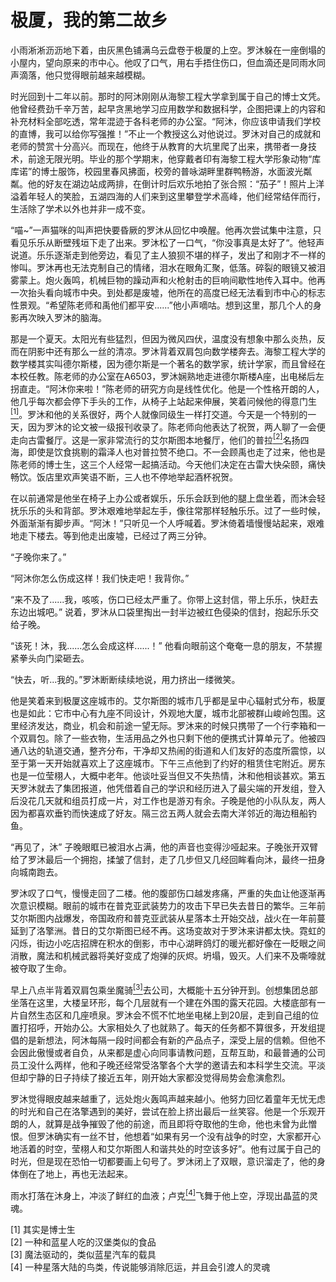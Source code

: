 # 极厦，我的第二故乡

小雨淅淅沥沥地下着，由灰黑色铺满乌云盘卷于极厦的上空。罗沐躲在一座倒塌的小屋内，望向原来的市中心。他叹了口气，用右手捂住伤口，但血滴还是同雨水同声滴落，他只觉得眼前越来越模糊。

时光回到十二年以前。那时的阿沐刚刚从海黎工程大学拿到属于自己的博士文凭。他曾经费劲千辛万苦，起早贪黑地学习应用数学和数据科学，企图把课上的内容和补充材料全部吃透，常年混迹于各科老师的办公室。“阿沐，你应该申请我们学校的直博，我可以给你写强推！”不止一个教授这么对他说过。罗沐对自己的成就和老师的赞赏十分高兴。而现在，他终于从教育的大坑里爬了出来，携带者一身技术，前途无限光明。毕业的那个学期末，他穿戴者印有海黎工程大学形象动物“库库诺”的博士服饰，校园里春风拂面，校旁的普咏湖畔里群鸭畅游，水面波光粼粼。他的好友在湖边站成两排，在倒计时后欢乐地拍了张合照：“茄子”！照片上洋溢着年轻人的笑脸，五湖四海的人们来到这里攀登学术高峰，他们经常结伴而行，生活除了学术以外也并非一成不变。

“喵~”一声猫咪的叫声把快要昏厥的罗沐从回忆中唤醒。他再次尝试集中注意，只看见乐乐从断壁残垣下走了出来。罗沐松了一口气，“你没事真是太好了“。他轻声说道。乐乐逐渐走到他旁边，看见了主人狼狈不堪的样子，发出了和刚才不一样的惨叫。罗沐再也无法克制自己的情绪，泪水在眼角汇聚，低落。碎裂的眼镜又被泪雾蒙上。炮火轰鸣，机械巨物的躁动声和火枪射击的巨响间歇性地传入耳中。他再一次抬头看向城市中央。到处都是废墟，他所在的高度已经无法看到市中心的标志性景观。“希望陈老师和禹他们都平安......”他小声嘀咕。想到这里，那几个人的身影再次映入罗沐的脑海。

那是一个夏天。太阳光有些猛烈，但因为微风四伏，温度没有想象中那么炎热，反而在阴影中还有那么一丝的清凉。罗沐背着双肩包向数学楼奔去。海黎工程大学的数学楼其实叫德尔斯楼，因为德尔斯是一个著名的数学家，统计学家，而且曾经在本校任教。陈老师的办公室在A6503，罗沐娴熟地走进德尔斯楼A座，出电梯后左拐直走。“阿沐你来啦！”陈老师的研究方向是线性优化。他是一个性格开朗的人，他几乎每次都会停下手头的工作，从椅子上站起来伸展，笑着问候他的得意门生<a href="#references"><sup>[1]</sup></a>。罗沐和他的关系很好，两个人就像同级生一样打交道。今天是一个特别的一天，因为罗沐的论文被一级报刊收录了。陈老师向他表达了祝贺，两人聊了一会便走向古雷餐厅。这是一家非常流行的艾尔斯图本地餐厅，他们的普拉<a href="#references"><sup>[2]</sup></a>名扬四海，即使是饮食挑剔的霜泽人也对普拉赞不绝口。不一会顾禹也走了过来，他也是陈老师的博士生，这三个人经常一起搞活动。今天他们决定在古雷大快朵颐，痛快畅饮。饭店里欢声笑语不断，三人也不停地举起酒杯祝贺。

在以前通常是他坐在椅子上办公或者娱乐，乐乐会跃到他的腿上盘坐着，而沐会轻抚乐乐的头和背部。罗沐艰难地举起左手，像往常那样轻触乐乐。过了一些时候，外面渐渐有脚步声。“阿沐！”只听见一个人呼喊着。罗沐倚着墙慢慢站起来，艰难地走下楼去。等到他走出废墟，已经过了两三分钟。

“子晚你来了。”

“阿沐你怎么伤成这样！我们快走吧！我背你。”

“来不及了......我，咳咳，伤口已经太严重了。你带上这封信，带上乐乐，快赶去东边出城吧。” 说着，罗沐从口袋里掏出一封半边被红色侵染的信封，抱起乐乐交给子晚。

“该死！沐，我......怎么会成这样......！” 他看向眼前这个奄奄一息的朋友，不禁握紧拳头向门梁砸去。

“快去，听...我的。”罗沐断断续续地说，用力挤出一缕微笑。

他是笑着来到极厦这座城市的。艾尔斯图的城市几乎都是呈中心辐射式分布，极厦也是如此：它市中心有九座不同设计，外观地大厦，城市北部被群山峻岭包围。这里经济发达，商业，机会和前途一望无际。罗沐来的时候只携带了一个行李箱和一个双肩包。除了一些衣物，生活用品之外也只剩下他的便携式计算单元了。他被四通八达的轨道交通，整齐分布，干净却又热闹的街道和人们友好的态度所震惊，以至于第一天开始就喜欢上了这座城市。下午三点他到了约好的租赁住宅附近。房东也是一位莹栩人，大概中老年。他谈吐妥当但又不失热情，沐和他相谈甚欢。第五天罗沐就去了集团报道，他凭借着自己的学识和经历进入了最尖端的开发组，登入后没花几天就和组员打成一片，对工作也是游刃有余。子晚是他的小队队友，两人因为都喜欢垂钓而快速成了好友。隔三岔五两人就会去南大洋邻近的海边租船钓鱼。

“再见了，沐” 子晚眼眶已被泪水占满，他的声音也变得沙哑起来。子晚张开双臂给了罗沐最后一个拥抱，揉皱了信封，走了几步但又几经回眸看向沐，最终一扭身向城南跑去。

罗沐叹了口气，慢慢走回了二楼。他的腹部伤口越发疼痛，严重的失血让他逐渐再次意识模糊。眼前的城市在普克亚武装势力的攻击下早已失去昔日的繁华。三年前艾尔斯图内战爆发，帝国政府和普克亚武装从星落本土开始交战，战火在一年前蔓延到了洛擎洲。昔日的艾尔斯图已经不再。这场变故对于罗沐来讲都太快。霓虹的闪烁，街边小吃店招牌在积水的倒影，市中心湖畔鸽灯的暖光都好像在一眨眼之间消散，魔法和机械武器将美好变成了炮弹的灰烬。坍塌，毁灭。人们来不及嘶嚎就被夺取了生命。

早上八点半背着双肩包乘坐魔骑<a href="#references"><sup>[3]</sup></a>去公司，大概能十五分钟开到。创想集团总部坐落在这里，大楼呈环形，每个几层就有一个建在外围的露天花园。大楼底部有一片自然生态区和几座喷泉。罗沐会不慌不忙地坐电梯上到20层，走到自己组的位置打招呼，开始办公。大家相处久了也就熟了。每天的任务都不算很多，开发组提倡的是新想法，阿沐每隔一段时间都会有新的产品点子，深受上层的信赖。但他不会因此傲慢或者自负，从来都是虚心向同事请教问题，互帮互助，和最普通的公司员工没什么两样，他和子晚还经常受洛擎各个大学的邀请去和本科学生交流。平淡但却宁静的日子持续了接近五年，刚开始大家都没觉得局势会愈演愈烈。

罗沐觉得眼皮越来越重了，远处炮火轰鸣声越来越小。他努力回忆着童年无忧无虑的时光和自己在洛擎遇到的美好，尝试在脸上挤出最后一丝笑容。他是一个乐观开朗的人，就算是战争摧毁了他的前途，而且即将夺取他的生命，他也未曾为此憎恨。但罗沐确实有一丝不甘，他想着“如果有另一个没有战争的时空，大家都开心地活着的时空，莹栩人和艾尔斯图人和谐共处的时空该多好”。他有过属于自己的时光，但是现在恐怕一切都要画上句号了。罗沐闭上了双眼，意识溜走了，他的身体倒在了地上，再也无法起来。

雨水打落在沐身上，冲淡了鲜红的血液；卢克<a href="#references"><sup>[4]</sup></a>飞舞于他上空，浮现出晶蓝的灵魂。

<div id="references">
[1] 其实是博士生<br>
[2] 一种和蓝星人吃的汉堡类似的食品<br>
[3] 魔法驱动的，类似蓝星汽车的载具<br>
[4] 一种星落大陆的鸟类，传说能够消除厄运，并且会引渡人的灵魂<br>
</div>






